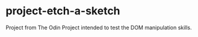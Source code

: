 # project-etch-a-sketch
Project from The Odin Project  intended to test the DOM manipulation skills.
